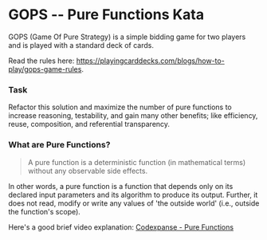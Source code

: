 # GOPS -- Pure Functions Kata

GOPS (Game Of Pure Strategy) is a simple bidding game for two players and is played with a standard deck of cards.

Read the rules here: https://playingcarddecks.com/blogs/how-to-play/gops-game-rules.

### Task
Refactor this solution and maximize the number of pure functions to increase reasoning, testability, and gain many other benefits; like efficiency, reuse, composition, and referential transparency.

### What are Pure Functions?
> A pure function is a deterministic function (in mathematical terms) without any observable side effects.

In other words, a pure function is a function that depends only on its declared input parameters and its algorithm to produce its output. Further, it does not read, modify or write any values of 'the outside world' (i.e., outside the function's scope).

Here's a good brief video explanation: [Codexpanse - Pure Functions](https://www.youtube.com/watch?v=dZ41D6LDSBg) 
